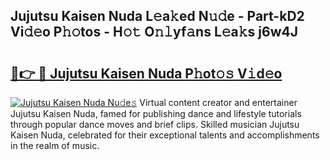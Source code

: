 ## Jujutsu Kaisen Nuda L𝚎a𝚔ed N𝚞𝚍e - Part-kD2 Vi𝚍𝚎o P𝚑𝚘tos - H𝚘𝚝 O𝚗𝚕yf𝚊ns L𝚎a𝚔s j6w4J

# <h2><a href="http://kf8on1l.oniu.top/?m=Jujutsu+Kaisen+Nuda">🔗👉 🔴 Jujutsu Kaisen Nuda P𝚑ot𝚘𝚜 V𝚒d𝚎o</a></h2>

[![Jujutsu Kaisen Nuda Nu𝚍e𝚜](https://i.imgur.com/0qMVB7G.gif)](http://kf8on1l.oniu.top/?m=Jujutsu+Kaisen+Nuda)
Virtual content creator and entertainer Jujutsu Kaisen Nuda, famed for publishing dance and lifestyle tutorials through popular dance moves and brief clips. Skilled musician Jujutsu Kaisen Nuda, celebrated for their exceptional talents and accomplishments in the realm of music.  
